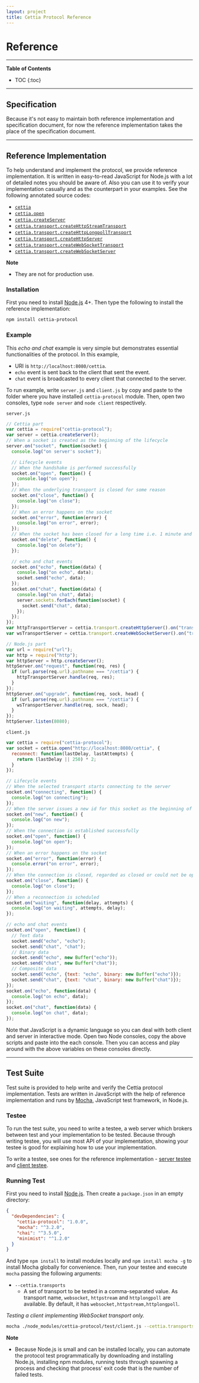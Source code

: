 ```yaml
---
layout: project
title: Cettia Protocol Reference
---
```


<h1>Reference</h1>

---

**Table of Contents**

* TOC
{:toc}

---

## Specification
Because it's not easy to maintain both reference implementation and specification document, for now the reference implementation takes the place of the specification document.

---

## Reference Implementation
To help understand and implement the protocol, we provide reference implementation. It is written in easy-to-read JavaScript for Node.js with a lot of detailed notes you should be aware of. Also you can use it to verify your implementation casually and as the counterpart in your examples. See the following annotated source codes:

* [`cettia`](../docs/index.html)
* [`cettia.open`](../docs/socket.html)
* [`cettia.createServer`](../docs/server.html)
* [`cettia.transport.createHttpStreamTransport`](../docs/transport-http-stream-transport.html)
* [`cettia.transport.createHttpLongpollTransport`](../docs/transport-http-longpoll-transport.html)
* [`cettia.transport.createHttpServer`](../docs/transport-http-server.html)
* [`cettia.transport.createWebSocketTransport`](../docs/transport-websocket-transport.html)
* [`cettia.transport.createWebSocketServer`](../docs/transport-websocket-server.html)

**Note**

* They are not for production use.

### Installation
First you need to install [Node.js](http://nodejs.org) 4+. Then type the following to install the
reference implementation:

```bash
npm install cettia-protocol
```

### Example
This _echo and chat_ example is very simple but demonstrates essential functionalities of the protocol. In this example,

* URI is `http://localhost:8080/cettia`. 
* `echo` event is sent back to the client that sent the event.
* `chat` event is broadcasted to every client that connected to the server.

To run example, write `server.js` and `client.js` by copy and paste to the folder where you have installed `cettia-protocol` module. Then, open two consoles, type `node server` and `node client` respectively.

`server.js`

```javascript
// Cettia part
var cettia = require("cettia-protocol");
var server = cettia.createServer();
// When a socket is created as the beginning of the lifecycle
server.on("socket", function(socket) {
  console.log("on server's socket");

  // Lifecycle events
  // When the handshake is performed successfully
  socket.on("open", function() {
    console.log("on open");
  });
  // When the underlying transport is closed for some reason
  socket.on("close", function() {
    console.log("on close"); 
  });
  // When an error happens on the socket
  socket.on("error", function(error) {
    console.log("on error", error);
  });
  // When the socket has been closed for a long time i.e. 1 minute and deleted from the server as the end of the lifecycle
  socket.on("delete", function() {
    console.log("on delete");
  });

  // echo and chat events
  socket.on("echo", function(data) {
    console.log("on echo", data);
    socket.send("echo", data);
  });
  socket.on("chat", function(data) {
    console.log("on chat", data);
    server.sockets.forEach(function(socket) {
      socket.send("chat", data);
    });
  });
});
var httpTransportServer = cettia.transport.createHttpServer().on("transport", server.handle);
var wsTransportServer = cettia.transport.createWebSocketServer().on("transport", server.handle);

// Node.js part
var url = require("url");
var http = require("http");
var httpServer = http.createServer();
httpServer.on("request", function(req, res) {
  if (url.parse(req.url).pathname === "/cettia") {
    httpTransportServer.handle(req, res);
  }
});
httpServer.on("upgrade", function(req, sock, head) {
  if (url.parse(req.url).pathname === "/cettia") {
    wsTransportServer.handle(req, sock, head);
  }
});
httpServer.listen(8080);
```

`client.js`

```javascript
var cettia = require("cettia-protocol");
var socket = cettia.open("http://localhost:8080/cettia", {
  reconnect: function(lastDelay, lastAttempts) {
    return (lastDelay || 250) * 2;
  }
});

// Lifecycle events
// When the selected transport starts connecting to the server
socket.on("connecting", function() {
  console.log("on connecting");
});
// When the server issues a new id for this socket as the beginning of the lifecycle and the end of the previous lifecycle
socket.on("new", function() {
  console.log("on new");
});
// When the connection is established successfully
socket.on("open", function() {
  console.log("on open");
});
// When an error happens on the socket
socket.on("error", function(error) {
  console.error("on error", error);
});
// When the connection is closed, regarded as closed or could not be opened
socket.on("close", function() {
  console.log("on close");
});
// When a reconnection is scheduled
socket.on("waiting", function(delay, attempts) {
  console.log("on waiting", attempts, delay);
});

// echo and chat events
socket.on("open", function() {
  // Text data
  socket.send("echo", "echo");
  socket.send("chat", "chat");
  // Binary data
  socket.send("echo", new Buffer("echo"));
  socket.send("chat", new Buffer("chat"));
  // Composite data
  socket.send("echo", {text: "echo", binary: new Buffer("echo")});
  socket.send("chat", {text: "chat", binary: new Buffer("chat")});
});
socket.on("echo", function(data) {
  console.log("on echo", data);
});
socket.on("chat", function(data) {
  console.log("on chat", data);
});
```

Note that JavaScript is a dynamic language so you can deal with both client and server in interactive mode. Open two Node consoles, copy the above scripts and paste into the each console. Then you can access and play around with the above variables on these consoles directly.

---

## Test Suite
Test suite is provided to help write and verify the Cettia protocol implementation. Tests are written in JavaScript with the help of reference implementation and runs by [Mocha](https://mochajs.org/), JavaScript test framework, in Node.js.

### Testee
To run the test suite, you need to write a testee, a web server which brokers between test and your implementation to be tested. Because through writing testee, you will use most API of your implementation, showing your testee is good for explaining how to use your implementation.

To write a testee, see ones for the reference implementation - [server testee](https://github.com/cettia/cettia-protocol/blob/1.0.0/test/testee/server.js) and [client testee](https://github.com/cettia/cettia-protocol/blob/1.0.0/test/testee/client.js).

### Running Test
First you need to install [Node.js](http://nodejs.org). Then create a `package.json` in an empty directory: 

```json
{
  "devDependencies": {
    "cettia-protocol": "1.0.0",
    "mocha": "^3.2.0",
    "chai": "^3.5.0",
    "minimist": "^1.2.0"
  }
}
```

And type `npm install` to install modules locally and `npm install mocha -g` to install Mocha globally for convenience. Then, run your testee and execute `mocha` passing the following arguments:

* `--cettia.transports`
  * A set of transport to be tested in a comma-separated value. As transport name, `websocket`, `httpstream` and `httplongpoll` are available. By default, it has `websocket,httpstream,httplongpoll`.

_Testing a client implementing WebSocket transport only._

```bash
mocha ./node_modules/cettia-protocol/test/client.js --cettia.transports websocket
```

**Note**

* Because Node.js is small and can be installed locally, you can automate the protocol test programmatically by downloading and installing Node.js, installing npm modules, running tests through spawning a process and checking that process' exit code that is the number of failed tests.
